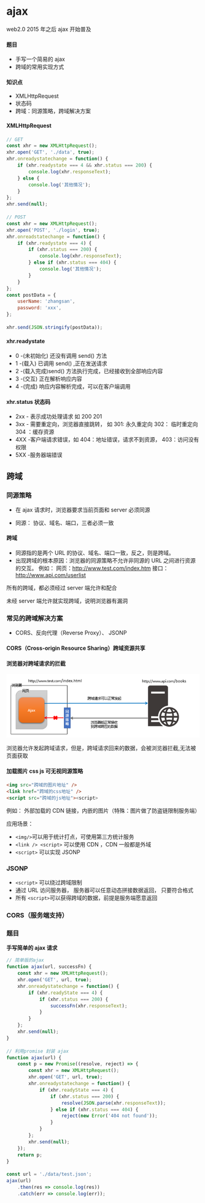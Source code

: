# ajax

web2.0 2015 年之后 ajax 开始普及

#### 题目

-   手写一个简易的 ajax
-   跨域的常用实现方式

#### 知识点

-   XMLHttpRequest
-   状态码
-   跨域：同源策略，跨域解决方案

#### XMLHttpRequest

```js
// GET
const xhr = new XMLHttpRequest();
xhr.open('GET', './data', true);
xhr.onreadystatechange = function() {
    if (xhr.readystate === 4 && xhr.status === 200) {
        console.log(xhr.responseText);
    } else {
        console.log('其他情况');
    }
};
xhr.send(null);

// POST
const xhr = new XMLHttpRequest();
xhr.open('POST', './login', true);
xhr.onreadstatechange = function() {
    if (xhr.readystate === 4) {
        if (xhr.status === 200) {
            console.log(xhr.responseText);
        } else if (xhr.status === 404) {
            console.log('其他情况');
        }
    }
};
const postData = {
    userName: 'zhangsan',
    password: 'xxx',
};

xhr.send(JSON.stringify(postData));
```

#### xhr.readystate

-   0 -(未初始化) 还没有调用 send() 方法
-   1 -(载入) 已调用 send() ,正在发送请求
-   2 -(载入完成)send() 方法执行完成，已经接收到全部响应内容
-   3 -(交互) 正在解析响应内容
-   4 -(完成) 响应内容解析完成，可以在客户端调用

#### xhr.status 状态码

-   2xx - 表示成功处理请求 如 200 201
-   3xx - 需要重定向，浏览器直接跳转， 如 301: 永久重定向 302： 临时重定向 304 ：缓存资源
-   4XX -客户端请求错误，如 404：地址错误，请求不到资源， 403：访问没有权限
-   5XX -服务器端错误

## 跨域

### 同源策略

-   在 ajax 请求时，浏览器要求当前页面和 server 必须同源

-   同源： 协议、域名、端口，三者必须一致

#### 跨域

-   同源指的是两个 URL 的协议、域名、端口一致，反之，则是跨域。
-   出现跨域的根本原因：浏览器的同源策略不允许非同源的 URL 之间进行资源的交互。
    例如： 网页：http://www.test.com/index.htm 接口：http://www.api.com/userlist

所有的跨域，都必须经过 server 端允许和配合

未经 server 端允许就实现跨域，说明浏览器有漏洞

### 常见的跨域解决方案

-   CORS、反向代理（Reverse Proxy）、 JSONP

#### CORS（Cross-origin Resource Sharing）跨域资源共享

#### 浏览器对跨域请求的拦截

<img src="../images/浏览器对跨域请求拦截.png">

浏览器允许发起跨域请求，但是，跨域请求回来的数据，会被浏览器拦截,无法被页面获取

#### 加载图片 css js 可无视同源策略

```html
<img src="跨域的图片地址" />
<link href="跨域的css地址" />
<script src="跨域的js地址"><script>
```

例如： 外部加载的 CDN 链接，内嵌的图片（特殊：图片做了防盗链限制服务端）

应用场景：

-   `<img/>`可以用于统计打点，可使用第三方统计服务
-   `<link /> <script>` 可以使用 CDN ，CDN 一般都是外域
-   `<script>` 可以实现 JSONP

### JSONP

-   `<script>` 可以绕过跨域限制
-   通过 URL 访问服务器， 服务器可以任意动态拼接数据返回， 只要符合格式
-   所有 `<script>`可以获得跨域的数据，前提是服务端愿意返回

### CORS（服务端支持）

### 题目

**手写简单的 ajax 请求**

```js
// 简单版的ajax
function ajax(url, successFn) {
    const xhr = new XMLHttpRequest();
    xhr.open('GET', url, true);
    xhr.onreadystatechange = function() {
        if (xhr.readyState === 4) {
            if (xhr.status === 200) {
                successFn(xhr.responseText);
            }
        }
    };
    xhr.send(null);
}

// 利用promise 封装 ajax
function ajax(url) {
    const p = new Promise((resolve, reject) => {
        const xhr = new XMLHttpRequest();
        xhr.open('GET', url, true);
        xhr.onreadystatechange = function() {
            if (xhr.readyState === 4) {
                if (xhr.status === 200) {
                    resolve(JSON.parse(xhr.responseText));
                } else if (xhr.status === 404) {
                    reject(new Error('404 not found'));
                }
            }
        };
        xhr.send(null);
    });
    return p;
}

const url = './data/test.json';
ajax(url)
    .then(res => console.log(res))
    .catch(err => console.log(err));
```
